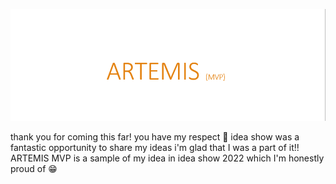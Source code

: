 ![](https://github.com/simply-pouria/ARTEMIS-MVP/blob/main/banner.png)







thank you for coming this far! you have my respect  🙂
idea show was a fantastic opportunity to share my ideas i'm glad that I was a part of it!!
ARTEMIS MVP is a sample of my idea in idea show 2022 which I'm honestly proud of 😁
